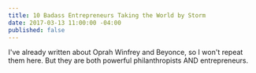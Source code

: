 ```yaml
---
title: 10 Badass Entrepreneurs Taking the World by Storm
date: 2017-03-13 11:00:00 -04:00
published: false
---
```


I've already written about Oprah Winfrey and Beyonce, so I won't repeat them here. But they are both powerful philanthropists AND entrepreneurs.